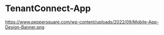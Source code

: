 # TenantConnect-App
https://www.peppersquare.com/wp-content/uploads/2022/09/Mobile-App-Design-Banner.png
